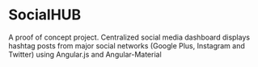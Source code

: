 # SocialHUB
A proof of concept project. Centralized social media dashboard displays hashtag posts from major social networks (Google Plus, Instagram and Twitter) using Angular.js and Angular-Material
